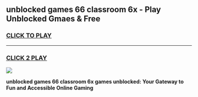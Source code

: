 
## unblocked games 66 classroom 6x - Play Unblocked Gmaes & Free
<h3>
<a href="https://news.freeplayer.one?title=unblocked_games_66_classroom_6x&ref=23F">CLICK TO PLAY</a></h3>
<hr>

<h3>
<a href="https://news.freeplayer.one?title=unblocked_games_66_classroom_6x&ref=23F">CLICK 2 PLAY</a>
  
</h3>

<a href="https://news.freeplayer.one?title=unblocked_games_66_classroom_6x&ref=23F/"><img src="https://clearcache.store/games.png"></a>


**unblocked games 66 classroom 6x games unblocked: Your Gateway to Fun and Accessible Online Gaming**
